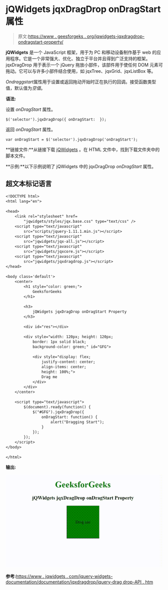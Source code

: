 # jQWidgets jqxDragDrop onDragStart 属性

> 原文:[https://www . geesforgeks . org/jqwidgets-jqxdragdrop-ondragstart-property/](https://www.geeksforgeeks.org/jqwidgets-jqxdragdrop-ondragstart-property/)

**jQWidgets** 是一个 JavaScript 框架，用于为 PC 和移动设备制作基于 web 的应用程序。它是一个非常强大、优化、独立于平台并且得到广泛支持的框架。jqxDragDrop 用于表示一个 jQuery 拖放小部件，该部件用于使任何 DOM 元素可拖动。它可以与许多小部件结合使用，如 jqxTree、jqxGrid、jqxListBox 等。

*Ondraggstart*属性用于设置或返回拖动开始时正在执行的回调。接受函数类型值，默认值为*空值*。

**语法:**

设置 *onDragStart* 属性。

```
$('selector').jqxDragDrop({ onDragStart:  });
```

返回 *onDragStart* 属性。

```
var onDragStart = $('selector').jqxDragDrop('onDragStart');
```

**链接文件:**从链接下载 [<u>jQWidgets</u>](https://www.jqwidgets.com/download/) 。在 HTML 文件中，找到下载文件夹中的脚本文件。

> <link rel="”stylesheet”" href="”jqwidgets/styles/jqx.base.css”" type="”text/css”">

**示例:**以下示例说明了 jQWidgets 中的 jqxDragDrop *onDragStart* 属性。

## 超文本标记语言

```
<!DOCTYPE html>
<html lang="en">

<head>
    <link rel="stylesheet" href=
        "jqwidgets/styles/jqx.base.css" type="text/css" />
    <script type="text/javascript" 
        src="scripts/jquery-1.11.1.min.js"></script>
    <script type="text/javascript" 
        src="jqwidgets/jqx-all.js"></script>
    <script type="text/javascript" 
        src="jqwidgets/jqxcore.js"></script>
    <script type="text/javascript" 
        src="jqwidgets/jqxdragdrop.js"></script>
</head>

<body class='default'>
    <center>
        <h1 style="color: green;">
            GeeksforGeeks
        </h1>

        <h3>
            jQWidgets jqxDragDrop onDragStart Property
        </h3>

        <div id="res"></div>

        <div style="width: 120px; height: 120px; 
            border: 1px solid black; 
            background-color: green;" id="GFG">

            <div style="display: flex;
                justify-content: center;
                align-items: center;
                height: 100%;">
                Drag me
            </div>
        </div>
    </center>

    <script type="text/javascript">
        $(document).ready(function() {
            $("#GFG").jqxDragDrop({
                onDragStart: function() {
                    alert("Dragging Start");
                }
            });
        });
    </script>
</body>

</html>
```

**输出:**

![](img/9677b0c7cd5d22e822d2349cf5227ff8.png)

**参考:**[https://www . jqwidgets . com/jquery-widgets-documentation/documentation/jqxdragdrop/jquery-drag drop-API . htm](https://www.jqwidgets.com/jquery-widgets-documentation/documentation/jqxdragdrop/jquery-dragdrop-api.htm)